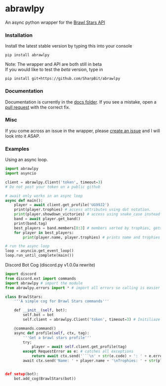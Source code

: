 # abrawlpy
An async python wrapper for the [Brawl Stars API](http://brawlstars-api.herokuapp.com/api)
### Installation
Install the latest stable version by typing this into your console
```
pip install abrawlpy
```
Note: The wrapper and API are both still in beta<br>
If you would like to test the *beta* version, type in
```
pip install git+https://github.com/SharpBit/abrawlpy
```
### Documentation
Documentation is currently in the [docs folder](https://github.com/SharpBit/abrawlpy/tree/master/docs). If you see a mistake, open a [pull request](https://github.com/SharpBit/abrawlpy/pulls) with the correct fix.
### Misc
If you come across an issue in the wrapper, please [create an issue](https://github.com/SharpBit/abrawlpy/issues) and I will look into it ASAP.

### Examples

Using an async loop.
```py
import abrawlpy
import asyncio

client = abrawlpy.Client('token', timeout=3)
# Do not post your token on a public github

# await only works in an async loop
async def main():
    player = await client.get_profile('UG99J2')
    print(player.trophies) # access attributes using dot notation.
    print(player.showdown_victories) # access using snake_case instead of camelCase
    band = await player.get_band()
    print(band.tag)
    best_players = band.members[0:3] # members sorted by trophies, gets best 3 players
    for player in best_players:
        print(player.name, player.trophies) # prints name and trophies

# run the async loop
loop = asyncio.get_event_loop()
loop.run_until_complete(main())
```
Discord Bot Cog (discord.py v1.0.0a rewrite)
```py
import discord
from discord.ext import commands
import abrawlpy # import the module
from abrawlpy.errors import * # import all errors so calling is easier

class BrawlStars:
    '''A simple cog for Brawl Stars commands'''

    def __init__(self, bot):
        self.bot = bot
        self.client = abrawlpy.Client('token', timeout=3) # Initiliaze the client with a timeout of 3

    @commands.command()
    async def profile(self, ctx, tag):
        '''Get a brawl stars profile'''
        try:
            player = await self.client.get_profile(tag)
        except RequestError as e: # catches all exceptions
            return await ctx.send('```\n' + str(e.code) + ': ' + e.error + '\n```') # sends code and error message
        await ctx.send('Name: ' + player.name + '\nTrophies: ' + str(player.trophies)') # sends player name and trophies


def setup(bot):
    bot.add_cog(BrawlStars(bot))
```
